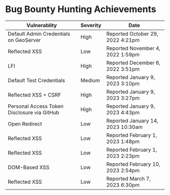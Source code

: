 # Bug Bounty Hunting Achievements
| Vulnerablity | Severity | Date |
|--------------|----------|------|
| Default Admin Credentials on GeoServer | High | Reported October 29, 2022 4:21pm |
| Reflected XSS | Low | Reported November 4, 2022 1:59pm |
| LFI | High | Reported December 6, 2022 3:51pm |
| Default Test Credentials | Medium | Reported January 9, 2023 3:10pm |
| Reflected XSS + CSRF | High | Reported January 9, 2023 3:27pm |
| Personal Access Token Disclosure via GitHub | High | Reported January 9, 2023 4:43pm |
| Open Redirect | Low | Reported January 14, 2023 10:30am |
| Reflected XSS | Low | Reported February 1, 2023 1:48pm |
| Reflected XSS | Low | Reported February 1, 2023 2:23pm |
| DOM-Based XSS | Low | Reported February 10, 2023 2:54pm |
| Reflected XSS | Low | Reported March 7, 2023 6:30pm |
<!---
JoshMorrison99/JoshMorrison99 is a ✨ special ✨ repository because its `README.md` (this file) appears on your GitHub profile.
You can click the Preview link to take a look at your changes.
--->
